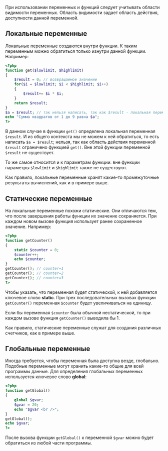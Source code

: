 При использовании переменных и функций следует учитывать области видимости переменных. Область видимости задает область действия, доступности данной переменной.

## Локальные переменные

Локальные переменные создаются внутри функции. К таким переменным можно обратиться только изнутри данной функции. Например:

```php
<?php
function get($lowlimit, $highlimit)
{
    $result = 0; // возвращаемое значение
    for($i = $lowlimit; $i < $highlimit; $i++)
    {
        $result+= $i * $i;
    }
    return $result;
}
$a = $result; // так нельзя написать, так как $result - локальная переменная
echo "Сумма квадратов от 1 до 9 равна $a";
?>
```

В данном случае в функции `get()` определена локальная переменная `$result`. И из общего контекста мы не можем к ней обратиться, то есть написать `$a = $result`; нельзя, так как область действия переменной `$result` ограничено функцией `get()`. Вне этой функции переменной `$result` не существует.

То же самое относится и к параметрам функции: вне функции параметры `$lowlimit` и `$highlimit` также не существуют.

Как правило, локальные переменные хранят какие-то промежуточные результаты вычислений, как и в примере выше.

## Статические переменные

На локальные переменные похожи статические. Они отличаются тем, что после завершения работы функции их значение сохраняется. При каждом новом вызове функция использует ранее сохраненное значение. Например:

```php
<?php
function getCounter()
{
    static $counter = 0;
    $counter++;
    echo $counter;
}
getCounter(); // counter=1
getCounter(); // counter=2
getCounter(); // counter=3
?>
```

Чтобы указать, что переменная будет статической, к ней добавляется ключевое слово **static**. При трех последовательных вызовах функции `getCounter()` переменная `$counter` будет увеличиваться на единицу.

Если бы переменная `$counter` была обычной нестатической, то при каждом вызове функция `getCounter()` выводила бы 1.

Как правило, статические переменные служат для создания различных счетчиков, как в примере выше.

## Глобальные переменные

Иногда требуется, чтобы переменная была доступна везде, глобально. Подобные переменные могут хранить какие-то общие для всей программы данные. Для определения глобальных переменных используется ключевое слово **global**:

```php
<?php
function getGlobal()
{
    global $gvar;
    $gvar = 20;
    echo "$gvar <br />";
}
getGlobal();
echo $gvar;
?>
```

После вызова функции `getGlobal()` к переменной `$gvar` можно будет обратиться из любой части программы.